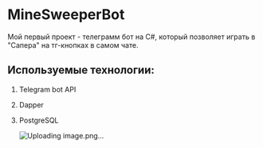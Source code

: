 # MineSweeperBot
Мой первый проект - телеграмм бот на C#, который позволяет играть в "Сапера" на тг-кнопках в самом чате.

## Используемые технологии:
1. Telegram bot API
2. Dapper
3. PostgreSQL

   ![Uploading image.png…]()

